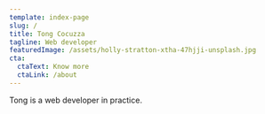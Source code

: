 ```yaml
---
template: index-page
slug: /
title: Tong Cocuzza
tagline: Web developer
featuredImage: /assets/holly-stratton-xtha-47hjji-unsplash.jpg
cta:
  ctaText: Know more
  ctaLink: /about
---
```

Tong is a web developer in practice.